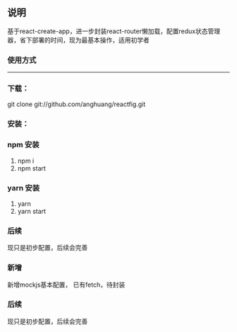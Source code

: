 ##  说明
基于react-create-app，进一步封装react-router懒加载，配置redux状态管理器，省下部署的时间，现为最基本操作，适用初学者

### 使用方式

------------


###  下载：
git clone git://github.com/anghuang/reactfig.git
###  安装：
###  npm 安装
1.  npm i
2.  npm start
###  yarn 安装
1.  yarn
2.  yarn start



### 后续

现只是初步配置，后续会完善
###  新增
新增mockjs基本配置，
已有fetch，待封装


### 后续

现只是初步配置，后续会完善
